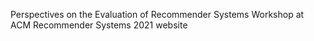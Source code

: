 Perspectives on the Evaluation of Recommender Systems Workshop at ACM Recommender Systems 2021 website
